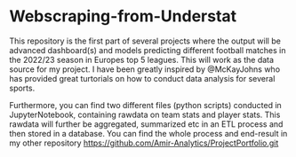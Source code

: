 # Webscraping-from-Understat
This repository is the first part of several projects where the output will be advanced dashboard(s) and models predicting different football matches in the 2022/23 season in Europes top 5 leagues. This will work as the data source for my project.
I have been greatly inspired by @McKayJohns who has provided great turtorials on how to conduct data analysis for several sports. 

Furthermore, you can find two different files (python scripts) conducted in JupyterNotebook, containing rawdata on team stats and player stats. This rawdata will further be aggregated, summarized etc in an ETL process and then stored in a database. 
You can find the whole process and end-result in my other repository https://github.com/Amir-Analytics/ProjectPortfolio.git
